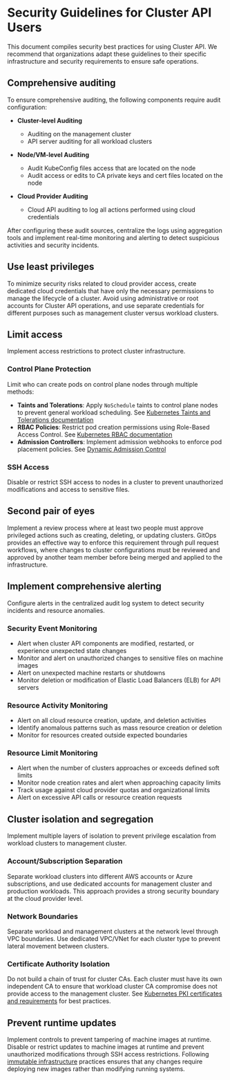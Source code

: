 # Security Guidelines for Cluster API Users

This document compiles security best practices for using Cluster API. We recommend that organizations adapt these guidelines to their specific infrastructure and security requirements to ensure safe operations.

## Comprehensive auditing

To ensure comprehensive auditing, the following components require audit configuration:

- **Cluster-level Auditing**
  - Auditing on the management cluster
  - API server auditing for all workload clusters

- **Node/VM-level Auditing**
  - Audit KubeConfig files access that are located on the node
  - Audit access or edits to CA private keys and cert files located on the node

- **Cloud Provider Auditing**
  - Cloud API auditing to log all actions performed using cloud credentials

After configuring these audit sources, centralize the logs using aggregation tools and implement real-time monitoring and alerting to detect suspicious activities and security incidents.

## Use least privileges

To minimize security risks related to cloud provider access, create dedicated cloud credentials that have only the necessary permissions to manage the lifecycle of a cluster. Avoid using administrative or root accounts for Cluster API operations, and use separate credentials for different purposes such as management cluster versus workload clusters.

## Limit access

Implement access restrictions to protect cluster infrastructure.

### Control Plane Protection

Limit who can create pods on control plane nodes through multiple methods:

- **Taints and Tolerations**: Apply `NoSchedule` taints to control plane nodes to prevent general workload scheduling. See [Kubernetes Taints and Tolerations documentation](https://kubernetes.io/docs/concepts/scheduling-eviction/taint-and-toleration/)
- **RBAC Policies**: Restrict pod creation permissions using Role-Based Access Control. See [Kubernetes RBAC documentation](https://kubernetes.io/docs/reference/access-authn-authz/rbac/)
- **Admission Controllers**: Implement admission webhooks to enforce pod placement policies. See [Dynamic Admission Control](https://kubernetes.io/docs/reference/access-authn-authz/extensible-admission-controllers/)

### SSH Access

Disable or restrict SSH access to nodes in a cluster to prevent unauthorized modifications and access to sensitive files.

## Second pair of eyes

Implement a review process where at least two people must approve privileged actions such as creating, deleting, or updating clusters. GitOps provides an effective way to enforce this requirement through pull request workflows, where changes to cluster configurations must be reviewed and approved by another team member before being merged and applied to the infrastructure.

## Implement comprehensive alerting

Configure alerts in the centralized audit log system to detect security incidents and resource anomalies.

### Security Event Monitoring

- Alert when cluster API components are modified, restarted, or experience unexpected state changes
- Monitor and alert on unauthorized changes to sensitive files on machine images
- Alert on unexpected machine restarts or shutdowns
- Monitor deletion or modification of Elastic Load Balancers (ELB) for API servers

### Resource Activity Monitoring

- Alert on all cloud resource creation, update, and deletion activities
- Identify anomalous patterns such as mass resource creation or deletion
- Monitor for resources created outside expected boundaries

### Resource Limit Monitoring

- Alert when the number of clusters approaches or exceeds defined soft limits
- Monitor node creation rates and alert when approaching capacity limits
- Track usage against cloud provider quotas and organizational limits
- Alert on excessive API calls or resource creation requests

## Cluster isolation and segregation

Implement multiple layers of isolation to prevent privilege escalation from workload clusters to management cluster.

### Account/Subscription Separation

Separate workload clusters into different AWS accounts or Azure subscriptions, and use dedicated accounts for management cluster and production workloads. This approach provides a strong security boundary at the cloud provider level.

### Network Boundaries

Separate workload and management clusters at the network level through VPC boundaries. Use dedicated VPC/VNet for each cluster type to prevent lateral movement between clusters.

### Certificate Authority Isolation

Do not build a chain of trust for cluster CAs. Each cluster must have its own independent CA to ensure that workload cluster CA compromise does not provide access to the management cluster. See [Kubernetes PKI certificates and requirements](https://kubernetes.io/docs/setup/best-practices/certificates/) for best practices.

## Prevent runtime updates

Implement controls to prevent tampering of machine images at runtime. Disable or restrict updates to machine images at runtime and prevent unauthorized modifications through SSH access restrictions. Following [immutable infrastructure](https://glossary.cncf.io/immutable-infrastructure/) practices ensures that any changes require deploying new images rather than modifying running systems.
